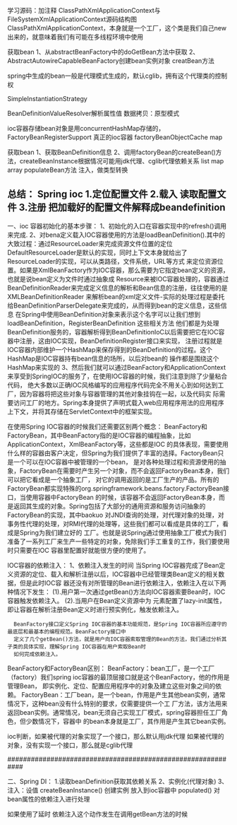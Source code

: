 学习源码：加注释
ClassPathXmlApplicationContext与FileSystemXmlApplicationContext源码结构图
ClassPathXmlApplicationContext，本身就是一个工厂，这个类是我们自己new 出来的，就意味着我们有可能在多线程环境中使用


获取bean
1、从abstractBeanFactory中的doGetBean方法中获取
2、AbstractAutowireCapableBeanFactory创建bean实例对象 creatBean方法


spring中生成的bean一般是代理模式生成的，默认cglib，拥有这个代理类的控制权

SimpleInstantiationStrategy

BeanDefinitionValueResolver解析属性值 数据拷贝：原型模式

ioc容器存储bean对象是用concurrentHashMap存储的，FactoryBeanRegisterSupport
真正的ioc容器 factoryBeanObjectCache  map

获取bean
1、获取BeanDefinition信息
2、调用factoryBean的createBean()方法，createBeanInstance根据情况可能用jdk代理、cglib代理依赖关系  list map array
populateBean方法 注入，做类型转换

 总结：
 Spring ioc
 1.定位配置文件
 2.载入 读取配置文件
 3.注册 把加载好的配置文件解释成beandefinition
 ----------------
 一、ioc 容器初始化的基本步骤：
 1、初始化的入口在容器实现中的refresh()调用来完成.
 2、对bena定义载入IOC容器使用的方法是loadBeanDefinition().其中的大致过程：通过ResourceLoader来完成资源文件位置的定位
    DefaultResourceLoader是默认的实现，同时上下文本身就给出了ResourceLoader的实现，可以从类路径，文件系统，URL等方式
    来定位资源位置。如果是XmlBeanFactory作为IOC容器，那么需要为它指定bean定义的资源，也就是说bean定义为文件时通过抽象成
    Resource来被IOC容器处理的，容器通过BeanDefinitionReader来完成定义信息的解析和Bean信息的注册，往往使用的是XMLBeanDefinitionReader
    来解析bean的xml定义文件-实际的处理过程是委托给BeanDefinitionParserDelegate来完成的，从而得到bean的定义信息，这些信息
    在Spring中使用BeanDefinition对象来表示这个名字可以让我们想到loadBeanDefinition，RegisterBeanDefinition 这些相关方法
    他们都是为处理BeanDefinition服务的，容器解析得到BeanDefinitionIoC以后需要把它在IOC容器中注册，这由IOC实现，BeanDefinitionRegister接口来实现，
    注册过程就是IOC容器内部维护一个HashMap来保存得到的BeanDefinition的过程。这个HashMap是IOC容器持有bean信息的场所，以后对bean的
    操作都是围绕这个HashMap来实现的
 3、然后我们就可以通过BeanFactory和ApplicationContext来享受到SpringIOC的服务了，在使用IOC容器的时候，我们注意到除了少量粘合代码，
    绝大多数以正确IOC风格编写的应用程序代码完全不用关心到如何达到工厂，因为容器将把这些对象与容器管理的其他对象挂钩在一起，以及代码实
    际需要访问工厂的地方。Spring本身提供了声明式载入web应用程序用法的应用程序上下文，并将其存储在ServletContext中的框架实现。

  在使用Spring IOC容器的时候我们还需要区别两个概念：
    BeanFactory和FactoryBean，其中BeanFactory指的是IOC容器的编程抽象，比如ApplicationContext，XmlBeanFactory等，这些都是IOC
    的具体表现，需要使用什么样的容器由客户决定，但Spring为我们提供了丰富的选择。FactoryBean只是一个可以在IOC容器中被管理的一个bean，
    是对各种处理过程和资源使用的抽象，FactoryBean在需要时产生另一个对象，而不会返回FactoryBean本身，我们可以把它看成是一个抽象工厂，
    对它的调用返回的是工厂生产的产品。所有的FactoryBean都实现特殊的org.springframework.beans.factory.FactoryBean接口，当使用容器中FactoryBean
    的时候，该容器不会返回FactoryBean本身，而是返回其生成的对象。Spring包括了大部分的通用资源和服务访问抽象的FactoryBean的实现，其中baokuo
    对JNDI查询的处理，对代理对象的处理，对事务性代理的处理，对RMI代理的处理等，这些我们都可以看成是具体的工厂，看成是Spring为我们建立好的
    工厂。也就是说Spring通过使用抽象工厂模式为我们准备了一系列工厂来生产一些特定的对象，免除我们手工重复的工作，我们要使用时只需要在IOC
    容器里配置好就能很方便的使用了。

 IOC容器的依赖注入：
   1、依赖注入发生的时间
      当Spring IOC容器完成了Bean定义资源的定位、载入和解析注册以后，IOC容器中已经管理类Bean定义的相关数据，但是此时IOC容
      器还没有对所管理的Bean进行依赖注入，依赖注入在以下两种情况下发生：
      (1).用户第一次通过getBean()方法向IOC容器索要Bean时，IOC容器触发依赖注入。
      (2).当用户在Bean定义资源中为<bean></bean> 元素配置了lazy-init属性，即让容器在解析注册Bean定义时进行预实例化，触发依赖注入。

      BeanFactory接口定义Spring IOC容器的基本功能规范，是Spring IOC容器所应遵守的最底层和最基本的编程规范。BeanFactory接口中
      定义了几个getBean()方法，就是用户向IOC容器索取管理的Bean的方法，我们通过分析其子类的具体实现，理解Spring IOC容器在用户索取Bean时
      如何完成依赖注入。

 BeanFactory和FactoryBean区别：
    BeanFactory：bean工厂，是一个工厂（factory）我们spring ioc容器的最顶层接口就是这个BeanFactory，他的作用是管理Bean，
    即实例化、定位、配置应用程序中的对象及建立这些对象之间的依赖。
    FactoryBean：工厂bean，是一个bean，作用是产生其他bean实例，通常情况下，这种bean没有什么特别的要求，仅需要提供一个工
    厂方法，该方法用来返回bean实例。通常情况，bean无须自己实现工厂模式，spring容器担任工厂角色，但少数情况下，容器中
    的bean本身就是工厂，其作用是产生其它bean实例。




 ioc判断，如果被代理的对象实现了一个接口，那么默认用jdk代理
         如果被代理的对象，没有实现一个接口，那么就是cglib代理

############################################################

 二、Spring DI：
 1.读取beanDefinition获取其依赖关系
 2、实例化(代理对象)
 3、注入：设值
    createBeanInstance() 创建实例  放入到ioc容器中
    populated() 对bean属性的依赖注入进行处理

   如果使用了延时 依赖注入这个动作发生在调用getBean方法的时候

